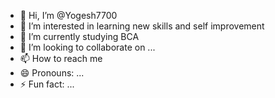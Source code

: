 - 👋 Hi, I’m @Yogesh7700
- 👀 I’m interested in learning new skills and self improvement 
- 🌱 I’m currently studying BCA
- 💞️ I’m looking to collaborate on ...
- 📫 How to reach me
- 😄 Pronouns: ...
- ⚡ Fun fact: ...

<!---
Yogesh7700/Yogesh7700 is a ✨ special ✨ repository because its `README.md` (this file) appears on your GitHub profile.
You can click the Preview link to take a look at your changes.
--->
